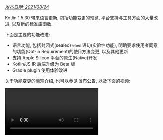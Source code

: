 [//]: # (title: Kotlin 1.5.30 版中的新功能)

_[发布日期: 2021/08/24](releases.md#release-details)_

Kotlin 1.5.30 带来语言更新, 包括功能变更的预览, 平台支持与工具方面的大量改进, 以及新的标准库函数.

下面是主要的功能改进:
* 语言功能, 包括封闭式(sealed) `when` 语句(实验性功能), 明确要求使用者同意的功能(Opt-in Requirement)的使用方法变更, 以及其他更新
* 支持 Apple Silicon 平台的原生(Native)开发
* Kotlin/JS IR 后端升级为 Beta 版
* Gradle plugin 使用体验改进

关于功能变更的简短介绍, 也可以参见 [发布公告](https://blog.jetbrains.com/kotlin/2021/08/kotlin-1-5-30-released/),
以及下面的视频:

<video src="https://www.youtube.com/v/rNbb3A9IdOo" title="Kotlin 1.5.30"/>

## 语言功能

Kotlin 1.5.30 提供了未来的语言功能变更的预览, 并带来了要求使用者同意的功能(Opt-in Requirement)和类型推断的改进:
* [针对封闭类或布尔值的穷尽式(exhaustive) when 语句](#exhaustive-when-statements-for-sealed-and-boolean-subjects)
* [挂起函数用作超类型](#suspending-functions-as-supertypes)
* [隐含使用实验性 API 时要求使用者同意](#requiring-opt-in-on-implicit-usages-of-experimental-apis)
* [要求使用者同意注解对不同目标的使用方式的变更](#changes-to-using-opt-in-requirement-annotations-with-different-targets)
* [对递归泛型类型的类型推断的改进](#improvements-to-type-inference-for-recursive-generic-types)
* [去掉了构建器推断的限制](#eliminating-builder-inference-restrictions)

### 针对封闭类或布尔值的穷尽式(exhaustive) when 语句 {id="exhaustive-when-statements-for-sealed-and-boolean-subjects"}

> 封闭 (穷尽式) when 语句是 [实验性功能](components-stability.md).
> 它随时有可能变更或被删除.
> 需要使用者同意(Opt-in) (详情见下文), 请注意, 只为评估和试验目的来使用这个功能.
> 希望你能通过我们的 [问题追踪系统](https://youtrack.jetbrains.com/issue/KT-12380) 提供你的反馈意见.
>
{style="warning"}

一个 _穷尽式_ [`when`](control-flow.md#when-expressions-and-statements) 语句包含对应于所有可能的类型或值的分支,
对于特定的类型, 再加上 `else` 分支, 覆盖其它情况.

我们计划很快禁用非穷尽的 `when` 语句, 使得 `when` 语句的动作与 `when` 表达式一致.
为了保证平滑移植, 你可以配置编译器, 对封闭类或布尔值的非穷尽 `when` 语句报告警告.
在 Kotlin 1.6 中默认会出现这些警告, 将来会变为错误.

> 枚举类型已经有了这些警告.
>
{style="note"}

```kotlin
sealed class Mode {
    object ON : Mode()
    object OFF : Mode()
}

fun main() {
    val x: Mode = Mode.ON
    when (x) {
        Mode.ON -> println("ON")
    }
// 编译器警告: Non exhaustive 'when' statements on sealed classes/interfaces
// will be prohibited in 1.7, add an 'OFF' or 'else' branch instead

    val y: Boolean = true
    when (y) {
        true -> println("true")
    }
// 编译器警告: Non exhaustive 'when' statements on Booleans will be prohibited
// in 1.7, add a 'false' or 'else' branch instead
}
```

要在 Kotlin 1.5.30 中启用这个功能, 请使用语言版本 `1.6`.
你也可以启用 [渐进模式](whatsnew13.md#progressive-mode), 将警告变为错误.

<tabs group="build-script">
<tab title="Kotlin" group-key="kotlin">

```kotlin
kotlin {
    sourceSets.all {
        languageSettings.apply {
            languageVersion = "1.6"
            //progressiveMode = true // 默认为 false
        }
    }
}
```

</tab>
<tab title="Groovy" group-key="groovy">

```groovy
kotlin {
    sourceSets.all {
        languageSettings {
            languageVersion = '1.6'
            //progressiveMode = true // 默认为 false
        }
    }
}
```

</tab>
</tabs>

### 挂起函数用作超类型 {id="suspending-functions-as-supertypes"}

> 挂起函数用作超类型是 [实验性功能](components-stability.md).
> 它随时有可能变更或被删除.
> 需要使用者同意(Opt-in) (详情见下文).
> 请注意, 只为评估和试验目的来使用这个功能.
> 希望你能通过我们的 [问题追踪系统](https://youtrack.jetbrains.com/issue/KT-18707) 提供你的反馈意见.
>
{style="warning"}

Kotlin 1.5.30 提供了一个功能预览, 可以将一个 `suspend` 函数类型用作一个超类型, 但存在一些限制.

```kotlin
class MyClass: suspend () -> Unit {
    override suspend fun invoke() { TODO() }
}
```

使用 `-language-version 1.6` 编译器选项来启用这个功能:

<tabs group="build-script">
<tab title="Kotlin" group-key="kotlin">

```kotlin
kotlin {
    sourceSets.all {
        languageSettings.apply {
            languageVersion = "1.6"
        }
    }
}
```

</tab>
<tab title="Groovy" group-key="groovy">

```groovy
kotlin {
    sourceSets.all {
        languageSettings {
            languageVersion = '1.6'
        }
    }
}
```

</tab>
</tabs>

这个功能存在以下限制:
* 在超类型中, 你不能混合使用一个通常的函数类型与一个的 `suspend` 函数类型. 这是由于 `suspend` 函数类型在 JVM 后端中的实现细节造成的.
  它表达为一个通常的函数类型加上一个标记接口. 由于这个标记接口, 无法区分哪个父接口是挂起函数, 哪个是通常函数.
* 你不能使用多个 `suspend` 函数作为超类型. 如果存在类型检查, 你也不能使用多个通常的函数作为超类型.

### 隐含使用实验性 API 时要求使用者同意 {id="requiring-opt-in-on-implicit-usages-of-experimental-apis"}

> 要求使用者同意机制是 [实验性功能](components-stability.md).
> 它随时有可能变更或被删除.
> 参见 [如何明确要求使用者同意](opt-in-requirements.md).
> 请注意, 只为评估和试验目的来使用这个功能.
> 希望你能通过我们的 [问题追踪系统](https://youtrack.jetbrains.com/issues/KT) 提供你的反馈意见.
>
{style="warning"}

库的作者可以将一个试验性 API 标记为 [要求使用者同意](opt-in-requirements.md#create-opt-in-requirement-annotations),
用来提醒使用者这个功能处于试验性状态.
当使用这个 API 时, 编译器会报告一个警告或错误, 并要求 [明确同意使用](opt-in-requirements.md#opt-in-to-api) 来消除这些警告或错误.

在 Kotlin 1.5.30 中, 对于签名中存在试验性类型的任何声明, 编译器都认为它们是试验性的.
也就是说, 即使对一个试验性 API 的隐含使用, 它也要求使用者同意.
比如, 如果函数的返回类型标记为试验性 API 元素, 那么使用这个函数会也要求你明确同意, 即使函数声明本身明确没有标记为需要使用者同意.

```kotlin
// 库代码

@RequiresOptIn(message = "This API is experimental.")
@Retention(AnnotationRetention.BINARY)
@Target(AnnotationTarget.CLASS)
annotation class MyDateTime // 要求使用者同意的注解

@MyDateTime
class DateProvider // 一个要求使用者同意的类

// 客户端代码

// 编译器警告: experimental API usage
fun createDateSource(): DateProvider { /* ... */ }

fun getDate(): Date {
    val dateSource = createDateSource() // 这里也会出现编译器警告: experimental API usage
    // ...
}
```

详情请参见 [明确要求使用者同意](opt-in-requirements.md).

### 要求使用者同意注解对不同目标的使用方式的变更 {id="changes-to-using-opt-in-requirement-annotations-with-different-targets"}

> 要求使用者同意机制是 [实验性功能](components-stability.md).
> 它随时有可能变更或被删除.
> 参见 [如何明确要求使用者同意](opt-in-requirements.md).
> 请注意, 只为评估和试验目的来使用这个功能.
> 希望你能通过我们的 [问题追踪系统](https://youtrack.jetbrains.com/issues/KT) 提供你的反馈意见.
>
{style="warning"}

在不同的 [注解目标](https://kotlinlang.org/api/latest/jvm/stdlib/kotlin.annotation/-target/) 上的要求使用者同意的注解的使用和声明,
Kotlin 1.5.30 现在使用新的规则. 对于编译期无法处理的使用场景, 编译器现在会报告错误. 在 Kotlin 1.5.30 中:
* 在使用端, 禁止对局部变量和值参数标注要求使用者同意的注解.
* 对 override, 只有当它的原始声明也进行了标注, 才允许进行标注.
* 禁止对后端域和 get 方法标注. 你可以改为标注属性.
* 在要求使用者同意的注解的声明端, 禁止将注解目标设置为 `TYPE` 和 `TYPE_PARAMETER`.

详情请参见 [明确要求使用者同意的功能](opt-in-requirements.md).

### 对递归泛型类型的类型推断的改进 {id="improvements-to-type-inference-for-recursive-generic-types"}

在 Kotlin 和 Java 中, 你可以定义一个递归泛型类型, 在它的类型参数中引用它自身.
在 Kotlin 1.5.30 中, 如果一个类型参数是递归泛型, 那么 Kotlin 编译器可以只根据对应的类型参数的上界(Upper Bound)推断出这个类型参数.
因此, 可以使用递归泛型类型, 创建出 Java 中经常用来创建构建器 API 的很多模式.

```kotlin
// Kotlin 1.5.20
val containerA = PostgreSQLContainer<Nothing>(DockerImageName.parse("postgres:13-alpine")).apply {
    withDatabaseName("db")
    withUsername("user")
    withPassword("password")
    withInitScript("sql/schema.sql")
}

// Kotlin 1.5.30
val containerB = PostgreSQLContainer(DockerImageName.parse("postgres:13-alpine"))
    .withDatabaseName("db")
    .withUsername("user")
    .withPassword("password")
    .withInitScript("sql/schema.sql")
```

你可以传递 `-Xself-upper-bound-inference` 或 `-language-version 1.6` 编译器选项来启用这个改进.
关于新支持的使用场景的其他示例, 请参见 [这个 YouTrack ticket](https://youtrack.jetbrains.com/issue/KT-40804).

### 去掉了构建器推断的限制 {id="eliminating-builder-inference-restrictions"}

构建器推断一种特殊的类型推断, 可以根据一个调用的 Lambda 参数之内的其他调用的类型信息, 来推断这个调用的类型参数.
当调用泛型构建器函数时, 这个功能可以很有用,
比如 [`buildList()`](https://kotlinlang.org/api/latest/jvm/stdlib/kotlin.collections/build-list.html)
或 [`sequence()`](https://kotlinlang.org/api/latest/jvm/stdlib/kotlin.sequences/sequence.html):
`buildList { add("string") }`.

在这样一个 Lambda 参数内部, 以前曾经存在一个限制, 不能使用构建器推断功能尝试推断的类型信息.
因此你只能指定这个类型信息, 而不能通过推断得到它. 比如, 在 `buildList()` 的 Lambda 参数之内,
除非明确指定类型参数, 否则你不能调用 [`get()`](https://kotlinlang.org/api/latest/jvm/stdlib/kotlin.collections/-list/get.html).

Kotlin 1.5.30 使用 `-Xunrestricted-builder-inference` 编译器选项去掉了这个限制.
添加这个选项, 可以在泛型构建器函数的 Lambda 参数之内, 启用以前被禁止的调用:

```kotlin
@kotlin.ExperimentalStdlibApi
val list = buildList {
    add("a")
    add("b")
    set(1, null)
    val x = get(1)
    if (x != null) {
        removeAt(1)
    }
}

@kotlin.ExperimentalStdlibApi
val map = buildMap {
    put("a", 1)
    put("b", 1.1)
    put("c", 2f)
}
```

你还可以通过 `-language-version 1.6` 编译器选项启用这个功能.

## Kotlin/JVM

在 Kotlin 1.5.30 版中, Kotlin/JVM 新增了以下功能:
* [创建注解类的实例](#instantiation-of-annotation-classes)
* [可否为 null(Nullability) 注解的支持配置的改进](#improved-nullability-annotation-support-configuration)

关于 JVM 平台上的 Kotlin Gradle plugin 的更新, 请参见 [Gradle](#gradle) 小节.

### 创建注解类的实例 {id="instantiation-of-annotation-classes"}

> 创建注解类的实例是 [实验性功能](components-stability.md).
> 它随时有可能变更或被删除.
> 需要使用者同意(Opt-in) (详情见下文).
> 请注意, 只为评估和试验目的来使用这个功能.
> 希望你能通过我们的 [问题追踪系统](https://youtrack.jetbrains.com/issue/KT-45395) 提供你的反馈意见.
>
{style="warning"}

在 Kotlin 1.5.30 中, 现在你可以在任何代码中调用 [注解类](annotations.md) 的构造器, 来获得一个实例.
这个功能能够用于 Java 中相同的使用场景, 可以实现一个注解接口.

```kotlin
annotation class InfoMarker(val info: String)

fun processInfo(marker: InfoMarker) = ...

fun main(args: Array<String>) {
    if (args.size != 0)
        processInfo(getAnnotationReflective(args))
    else
        processInfo(InfoMarker("default"))
}
```

使用 `-language-version 1.6` 编译器选项来启用这个功能.
注意, 注解类现有的所有限制都继续存在, 比如不能定义 非 `val` 参数, 或与次级构造器(secondary constructor)不同的成员.

关于创建注解类的实例, 更多详情请参见 [这个 KEEP](https://github.com/Kotlin/KEEP/blob/master/proposals/annotation-instantiation.md).

### 可否为 null(Nullability) 注解的支持配置的改进 {id="improved-nullability-annotation-support-configuration"}

Kotlin 编译器可以读取多种类型的 [可否为 null(Nullability) 注解](java-interop.md#nullability-annotations),
来从 Java 代码得到可否为 null 信息.
这个信息使得它能够报告 Kotlin 中调用 Java 代码时的可否为 null 不匹配的错误.

在 Kotlin 1.5.30 中, 你可以指定编译器是否根据指定的可否为 null 注解类型的信息来报告可否为 null 不匹配的错误.
只需要使用编译器选项 `-Xnullability-annotations=@<package-name>:<report-level>`.
在参数中, 指定可否为 null 注解的全限定包名称, 以及以下报告级别中的一个:
* `ignore`: 忽略可否为 null 不匹配
* `warn`: 报告为警告
* `strict`: 报告为错误.

详情请参见 [支持的可否为 null 注解列表](java-interop.md#nullability-annotations) 以及它们的全限定包名称.

下面是一个示例, 演示如何对新支持的 [RxJava](https://github.com/ReactiveX/RxJava) 3 可否为 null 注解启用错误报告:
`-Xnullability-annotations=@io.reactivex.rxjava3.annotations:strict`.
注意, 所有这些可否为 null 不匹配, 默认设置为警告.

## Kotlin/Native

Kotlin/Native 包含以下变更和改进:
* [支持 Apple Silicon](#apple-silicon-support)
* [CocoaPods Gradle plugin 的 Kotlin DSL 的改进](#improved-kotlin-dsl-for-the-cocoapods-gradle-plugin)
* [与 Swift 5.5 async/await 的交互(实验性功能)](#experimental-interoperability-with-swift-5-5-async-await)
* [对象和伴随对象到 Swift/Objective-C 的映射的改进](#improved-swift-objective-c-mapping-for-objects-and-companion-objects)
* [对 MinGW 编译目标废弃无导入库的 DLL 链接](#deprecation-of-linkage-against-dlls-without-import-libraries-for-mingw-targets)

### 支持 Apple Silicon {id="apple-silicon-support"}

Kotlin 1.5.30 引入了对 [Apple Silicon](https://support.apple.com/en-us/HT211814) 的原生支持.

在以前的版本中, Kotlin/Native 编译器和工具需要
[Rosetta 翻译环境](https://developer.apple.com/documentation/apple-silicon/about-the-rosetta-translation-environment)
才能在 Apple Silicon 主机上工作.
在 Kotlin 1.5.30 中, 不再需要翻译环境 – 编译器和工具可以在 Apple Silicon 硬件上运行, 不需要任何额外的操作.

我们还引入了新的编译目标, 可以使 Kotlin 代码在 Apple Silicon 上直接运行:
* `macosArm64`
* `iosSimulatorArm64`
* `watchosSimulatorArm64`
* `tvosSimulatorArm64`

这些编译目标可以用于 Intel 和 Apple Silicon 的主机. 所有既有的编译目标也可以在 Apple Silicon 主机上使用.

注意, 在 1.5.30 中, 我们只在 `kotlin-multiplatform` Gradle plugin 中提供对 Apple Silicon 编译目标的基本的支持.
具体来说, 在 `ios`, `tvos`, 和 `watchos` 编译目标简写(target shortcut) 中没有包含新的模拟器编译目标.
我们会继续改进这些新的编译目标的使用体验.

### CocoaPods Gradle plugin 的 Kotlin DSL 的改进 {id="improved-kotlin-dsl-for-the-cocoapods-gradle-plugin"}

#### Kotlin/Native Framework 的新参数

Kotlin 1.5.30 带来了 CocoaPods Gradle plugin DSL 关于 Kotlin/Native Framework 的改进.
除了 Framework 名称之外, 你还可以在 Pod 配置中指定其他参数:
* 指定 Framework 的动态或静态版本
* 明确启用导出依赖项
* 启用 Bitcode 内嵌

要使用新的 DSL, 请将你的项目更新到 Kotlin 1.5.30, 并在你的 `build.gradle(.kts)` 文件的 `cocoapods` 节中指定参数:

```kotlin
cocoapods {
    frameworkName = "MyFramework" // 这个属性已废弃, 并会在将来的版本中删除
    // Framework 配置的新的 DSL 如下:
    framework {
        // 支持所有的 Framework 属性
        // Framework 名称配置. 使用这个属性代替已废弃的 'frameworkName'
        baseName = "MyFramework"
        // 支持动态 Framework
        isStatic = false
        // 依赖项导出
        export(project(":anotherKMMModule"))
        transitiveExport = false // 这是默认设置.
        // Bitcode 内嵌
        embedBitcode(BITCODE)
    }
}
```

#### 对 Xcode 配置支持自定义名称

Kotlin CocoaPods Gradle plugin 在 Xcode 构建配置中支持自定义名称.
如果你在 Xcode 中为构建配置使用了特殊的名称, 比如 `Staging`, 这个功能也可以帮助你.

要指定一个自定义名称, 请在你的 `build.gradle(.kts)` 文件的 `cocoapods` 节中使用 `xcodeConfigurationToNativeBuildType` 参数:

```kotlin
cocoapods {
    // 将自定义的 Xcode 配置映射到 NativeBuildType
    xcodeConfigurationToNativeBuildType["CUSTOM_DEBUG"] = NativeBuildType.DEBUG
    xcodeConfigurationToNativeBuildType["CUSTOM_RELEASE"] = NativeBuildType.RELEASE
}
```

这个参数不会出现在 Podspec 文件中. 当 Xcode 运行 Gradle 构建过程时, Kotlin CocoaPods Gradle plugin 会选择必要的原生构建类型.

> 不需要声明 `Debug` 和 `Release` 配置, 因为默认支持它们.
>
{style="note"}

### 与 Swift 5.5 async/await 的交互 (实验性功能) {id="experimental-interoperability-with-swift-5-5-async-await"}

> 与 Swift async/await 的并发交互是 [实验性功能](components-stability.md).
> 它随时有可能变更或被删除.
> 请注意, 只为评估和试验目的来使用这个功能.
> 希望你能通过我们的 [问题追踪系统](https://youtrack.jetbrains.com/issue/KT-47610) 提供你的反馈意见.
>
{style="warning"}

过去我们曾经 [在 1.4.0 中添加了从 Objective-C 和 Swift 中调用 Kotlin 挂起函数的功能](whatsnew14.md#support-for-kotlin-s-suspending-functions-in-swift-and-objective-c),
现在我们删除这个功能, 改为使用新的 Swift 5.5 功能 – [使用 `async` 和 `await` 修饰符的并发功能](https://github.com/apple/swift-evolution/blob/main/proposals/0296-async-await.md).

对于返回类型可为 null 的挂起函数, Kotlin/Native 编译器现在会在生成的 Objective-C 头文件中, 输出 `_Nullable_result` 属性.
因此在 Swift 中可以将这些函数作为 `async` 函数来调用, 并且得到正确的可否为 null 结果.

注意, 这个功能是实验性功能, 未来可能由于 Kotlin 和 Swift 的变化而受到影响.
目前来说, 我们提供这个功能的一个预览版, 带有一些限制, 我们期待得到你的意见反馈.
请在 [这个 YouTrack issue](https://youtrack.jetbrains.com/issue/KT-47610) 中查看这个功能目前的状态, 并留下你的反馈意见.

### 对象和伴随对象到 Swift/Objective-C 的映射的改进 {id="improved-swift-objective-c-mapping-for-objects-and-companion-objects"}

对于原生 iOS 开发者来说, 现在可以通过更加符合直觉的方式得到对象和伴随对象. 比如, 如果在 Kotlin 中你有以下对象:

```kotlin
object MyObject {
    val x = "Some value"
}

class MyClass {
    companion object {
        val x = "Some value"
    }
}
```

要在 Swift 中访问它们, 你可以使用 `shared` 和 `companion` 属性:

```swift
MyObject.shared
MyObject.shared.x
MyClass.companion
MyClass.Companion.shared
```

详情请参见 [与 Swift/Objective-C 代码交互](native-objc-interop.md).

### 对 MinGW 编译目标废弃无导入库的 DLL 链接 {id="deprecation-of-linkage-against-dlls-without-import-libraries-for-mingw-targets"}

[LLD](https://lld.llvm.org/) 是 LLVM 项目的一个链接器, 我们计划在 Kotlin/Native 中对 MinGW 编译目标使用它,
因为它的好处比默认的 ld.bfd 更多 – 主要是它的性能更好.

但是, LLD 的最新稳定版本对 MinGW (Windows) 编译目标不支持直接链接到 DLL. 这样的链接需要使用 [导入库](https://stackoverflow.com/questions/3573475/how-does-the-import-library-work-details/3573527#3573527).
尽管对于 Kotlin/Native 1.5.30 来说不需要它们, 但我们添加了一个警告, 告知你这样的使用不兼容于 LLD, 将来 LLD 会成为 MinGW 编译目标的默认链接器.

关于转换到 LLD 浏览器, 请在 [这个 YouTrack issue](https://youtrack.jetbrains.com/issue/KT-47605) 中提供你的反馈意见.

## Kotlin Multiplatform

1.5.30 对于 Kotlin Multiplatform 带来了以下重要更新:
* [在共用的原生代码中可以使用自定义 `cinterop` 库](#ability-to-use-custom-cinterop-libraries-in-shared-native-code)
* [支持 XCFramework](#support-for-xcframeworks)
* [对 Android artifact 的新的默认发布设置](#new-default-publishing-setup-for-android-artifacts)

### 在共用的原生代码中可以使用自定义 cinterop 库 {id="ability-to-use-custom-cinterop-libraries-in-shared-native-code"}

Kotlin Multiplatform 提供了一个 [选项](multiplatform-share-on-platforms.md#connect-platform-specific-libraries),
可以在共用的源代码集中使用平台相关的 interop 库.
在 1.5.30 之前, 这个功能只能用于随 Kotlin/Native 一同发布的 [平台库](native-platform-libs.md).
从 1.5.30 开始, 你可以使用你自定义的 `cinterop` 库.
要启用这个功能, 请在你的 `gradle.properties` 中添加 `kotlin.mpp.enableCInteropCommonization=true` 属性:

```none
kotlin.mpp.enableGranularSourceSetsMetadata=true
kotlin.native.enableDependencyPropagation=false
kotlin.mpp.enableCInteropCommonization=true
```

### 支持 XCFramework {id="support-for-xcframeworks"}

所有的 Kotlin Multiplatform 项目现在可以使用 XCFramework 作为输出格式.
Apple 引入了 XCFramework 来替代通用(Universal) (fat) Framework.
通过使用 XCFramework, 你:
* 可以将所有的编译目标平台和处理器架构的逻辑集中在一个单独的 bundle 中.
* 在将应用程序发布到 App Store 之前, 不必删除所有不需要的处理器架构.

如果你想要对 Apple M1 上的设备和模拟器使用你的 Kotlin Framework, XCFramework 会很有用.

要使用 XCFramework, 请更新你的 `build.gradle(.kts)` 脚本:

<tabs group="build-script">
<tab title="Kotlin" group-key="kotlin">

```kotlin
import org.jetbrains.kotlin.gradle.plugin.mpp.apple.XCFramework

plugins {
    kotlin("multiplatform")
}

kotlin {
    val xcf = XCFramework()

    ios {
        binaries.framework {
            baseName = "shared"
            xcf.add(this)
        }
    }
    watchos {
        binaries.framework {
            baseName = "shared"
            xcf.add(this)
        }
    }
    tvos {
        binaries.framework {
            baseName = "shared"
            xcf.add(this)
        }
    }
}
```

</tab>
<tab title="Groovy" group-key="groovy">

```groovy
import org.jetbrains.kotlin.gradle.plugin.mpp.apple.XCFrameworkConfig

plugins {
    id 'org.jetbrains.kotlin.multiplatform'
}

kotlin {
    def xcf = new XCFrameworkConfig(project)

    ios {
        binaries.framework {
            baseName = "shared"
            xcf.add(it)
        }
    }
    watchos {
        binaries.framework {
            baseName = "shared"
            xcf.add(it)
        }
    }
    tvos {
        binaries.framework {
            baseName = "shared"
            xcf.add(it)
        }
    }
}
```

</tab>
</tabs>

当你声明 XCFramework 时, 会注册这些新的 Gradle task:
* `assembleXCFramework`
* `assembleDebugXCFramework` (debug 用 artifact, [包含 dSYMs](native-ios-symbolication.md))
* `assembleReleaseXCFramework`

关于 XCFramework, 详情请参见 [这个 WWDC 视频](https://developer.apple.com/videos/play/wwdc2019/416/).

### 对 Android artifact 的新的默认发布设置 {id="new-default-publishing-setup-for-android-artifacts"}

使用 `maven-publish` Gradle plugin, 你可以在构建脚本中指定 [Android 变体](https://developer.android.com/studio/build/build-variants) 名称,
[对 Android 编译目标发布你的跨平台库](multiplatform-publish-lib.md#publish-an-android-library).
Kotlin Gradle plugin 会自动生成发布.

在 1.5.30 之前, 生成的发布 [metadata](https://docs.gradle.org/current/userguide/publishing_gradle_module_metadata.html)
包含每一个发布的 Android 变体的构建类型属性, 因此只能兼容于库使用者所使用的相同的构建类型.
Kotlin 1.5.30 引入了一个新的默认发布设置:
* 如果项目发布的所有 Android 变体拥有相同的构建类型属性, 那么发布的变体不会拥有构建类型属性, 而且能够兼容于任何构建类型.
* 如果发布的变体拥有不同的构建类型属性, 那么只有带有 `release` 值的, 发布时会不带有构建类型属性.
  因此 release 变体兼容于使者端的任何构建类型, 而 release 之外的其他变体只兼容于匹配的使者端构建类型.

如果要关闭这个功能, 并对所有变体保持构建类型属性, 你可以设置这个 Gradle 属性:
`kotlin.android.buildTypeAttribute.keep=true`.

## Kotlin/JS

在 1.5.30 中, Kotlin/JS 有 2 个主要改进:
* [JS IR 编译器后端升级为 Beta 版](#js-ir-compiler-backend-reaches-beta)
* [使用 Kotlin/JS IR 后端为应用程序带来更好的调试体验](#better-debugging-experience-for-applications-with-the-kotlin-js-ir-backend)

### JS IR 编译器后端升级为 Beta 版 {id="js-ir-compiler-backend-reaches-beta"}

1.4.0 版引入了 Kotlin/JS 的 [基于 IR 的编译器后端](whatsnew14.md#unified-backends-and-extensibility),
当时是 [Alpha 版](components-stability.md), 现在升级为 Beta 版.

以前, 我们发布了 [移植到 JS IR 后端的向导](js-ir-migration.md), 来帮助你将你的项目移植到新的后端.
现在我们提供 [Kotlin/JS Inspection Pack](https://plugins.jetbrains.com/plugin/17183-kotlin-js-inspection-pack/) IDE plugin,
它可以直接在 IntelliJ IDEA 中显示需要哪些修改.

### 使用 Kotlin/JS IR 后端为应用程序带来更好的调试体验 {id="better-debugging-experience-for-applications-with-the-kotlin-js-ir-backend"}

Kotlin 1.5.30 带来了对 Kotlin/JS IR 后端的 JavaScript 源代码映射生成功能.
这个功能可以改善启用 IR 后端时的 Kotlin/JS 调试体验, 支持所有的调试功能, 包括断点, 单步执行, 以及易读的调用栈信息, 带有正确的源代码引用.

详情请参见 [如何在浏览器中或在 IntelliJ IDEA Ultimate 中调试 Kotlin/JS](js-debugging.md).

## Gradle

为了 [改进 Kotlin Gradle plugin 使用者体验](https://youtrack.jetbrains.com/issue/KT-45778), 我们实现了以下功能:
* [支持 Java 工具链](#support-for-java-toolchains), 包括 [可以使用 `UsesKotlinJavaToolchain` 接口对 Gradle 旧版本指定 JDK Home](#ability-to-specify-jdk-home-with-useskotlinjavatoolchain-interface)
* [用更简单的方式明确指定 Kotlin Daemon 的 JVM 参数](#easier-way-to-explicitly-specify-kotlin-daemon-jvm-arguments)

### 支持 Java 工具链 {id="support-for-java-toolchains"}

Gradle 6.7 引入了 [支持 Java 工具链](https://docs.gradle.org/current/userguide/toolchains.html) 功能.
使用这个功能, 你可以:
* 使用与 Gradle 不同的 JDK 和 JRE 运行编译, 测试, 和可执行文件.
* 使用未发布的语言版本编译和测试代码.

通过工具链支持, Gradle 可以自动检测本地的 JDK, 并安装 Gradle 构建所需要但缺失的 JDK.
现在 Gradle 自身可以在任何 JDK 上运行, 而且还能够重用 [构建缓存功能](gradle-compilation-and-caches.md#gradle-build-cache-support).

Kotlin Gradle plugin 对 Kotlin/JVM 编译任务支持 Java 工具链.
Java 工具链会:
* 为 JVM 编译目标设置可用的 [`jdkHome` 选项](gradle-compiler-options.md#attributes-specific-to-jvm).
  > [直接设置 `jdkHome` 选项的功能已废弃](https://youtrack.jetbrains.com/issue/KT-46541).
  >
  {style="warning"}

* 如果使用者没有明确设置 `jvmTarget` 选项, 会将 [`kotlinOptions.jvmTarget`](gradle-compiler-options.md#attributes-specific-to-jvm) 设置为工具链的 JDK 版本.
  如果工具链没有配置, `jvmTarget` 域会使用默认值. 详情请参见 [JVM 编译目标兼容性](gradle-configure-project.md#check-for-jvm-target-compatibility-of-related-compile-tasks).

* 影响 [`kapt` worker](kapt.md#run-kapt-tasks-in-parallel) 运行在哪个 JDK 上.

可以使用以下代码来设置一个工具链. 请将 `<MAJOR_JDK_VERSION>` 替换为你想要使用的 JDK 版本:

<tabs group="build-script">
<tab title="Kotlin" group-key="kotlin">

```kotlin
kotlin {
    jvmToolchain {
        (this as JavaToolchainSpec).languageVersion.set(JavaLanguageVersion.of(<MAJOR_JDK_VERSION>)) // "8"
    }
}
```

</tab>
<tab title="Groovy" group-key="groovy">

```groovy
kotlin {
    jvmToolchain {
        languageVersion.set(JavaLanguageVersion.of(<MAJOR_JDK_VERSION>)) // "8"
    }
}
```

</tab>
</tabs>

注意, 通过 `kotlin` 扩展设置工具链, 也会对 Java 编译任务更新工具链.

你可以通过 `java` 扩展设置工具链, Kotlin 编译任务会使用它:

```kotlin
java {
    toolchain {
        languageVersion.set(JavaLanguageVersion.of(<MAJOR_JDK_VERSION>)) // "8"
    }
}
```

关于为 `KotlinCompile` 任务设置 JDK 版本, 请参见 [使用 Task DSL 设置 JDK 版本](gradle-configure-project.md#set-jdk-version-with-the-task-dsl).

对于 Gradle 版本 6.1 到 6.6, 请 [使用 `UsesKotlinJavaToolchain` 接口来设置 JDK Home](#ability-to-specify-jdk-home-with-useskotlinjavatoolchain-interface).

### 使用 UsesKotlinJavaToolchain 接口指定 JDK Home {id="ability-to-specify-jdk-home-with-useskotlinjavatoolchain-interface"}

所有支持通过 [`kotlinOptions`](gradle-compiler-options.md) 设置 JDK 的 Kotlin 任务,
现在都实现 `UsesKotlinJavaToolchain` 接口.
要设置 JDK Home, 请设置你的 JDK 路径, 并替换 `<JDK_VERSION>` 部分:

<tabs group="build-script">
<tab title="Kotlin" group-key="kotlin">

```kotlin
project.tasks
    .withType<UsesKotlinJavaToolchain>()
    .configureEach {
        it.kotlinJavaToolchain.jdk.use(
            "/path/to/local/jdk",
            JavaVersion.<LOCAL_JDK_VERSION>
        )
    }
```

</tab>
<tab title="Groovy" group-key="groovy">

```groovy
project.tasks
    .withType(UsesKotlinJavaToolchain.class)
    .configureEach {
        it.kotlinJavaToolchain.jdk.use(
            '/path/to/local/jdk',
            JavaVersion.<LOCAL_JDK_VERSION>
        )
    }
```

</tab>
</tabs>

对 Gradle 6.1 到 6.6 版本, 请使用 `UsesKotlinJavaToolchain` 接口.
从 Gradle 6.7 开始, 请改为使用 [Java 工具链](#support-for-java-toolchains).

使用这个功能时, 请注意, [kapt 任务 worker](kapt.md#run-kapt-tasks-in-parallel) 只使用 [进程隔离模式](https://docs.gradle.org/current/userguide/worker_api.html#changing_the_isolation_mode), `kapt.workers.isolation` 属性将被忽略.

### 用更简单的方式明确指定 Kotlin Daemon 的 JVM 参数 {id="easier-way-to-explicitly-specify-kotlin-daemon-jvm-arguments"}

在 Kotlin 1.5.30 中, 对于 Kotlin Daemon 的 JVM 参数有了新的逻辑.
以下列表中的每个选项都会覆盖它之前的选项:

* 如果没有指定任何参数, Kotlin Daemon 会从 Gradle Daemon 继承参数(和以前一样). 比如, 在 `gradle.properties` 文件中:

    ```none
    org.gradle.jvmargs=-Xmx1500m -Xms=500m
    ```

* 如果 Gradle Daemon 的 JVM 参数包含 `kotlin.daemon.jvm.options` 系统属性, 和以前一样使用它:

    ```none
    org.gradle.jvmargs=-Dkotlin.daemon.jvm.options=-Xmx1500m -Xms=500m
    ```

* 在 `gradle.properties` 文件中你可以添加 `kotlin.daemon.jvmargs` 属性:

    ```none
    kotlin.daemon.jvmargs=-Xmx1500m -Xms=500m
    ```

* 你可以在 `kotlin` 扩展中指定参数:

  <tabs group="build-script">
  <tab title="Kotlin" group-key="kotlin">

  ```kotlin
  kotlin {
    kotlinDaemonJvmArgs = listOf("-Xmx486m", "-Xms256m", "-XX:+UseParallelGC")
  }
  ```

  </tab>
  <tab title="Groovy" group-key="groovy">

  ```groovy
  kotlin {
    kotlinDaemonJvmArgs = ["-Xmx486m", "-Xms256m", "-XX:+UseParallelGC"]
  }
  ```

  </tab>
  </tabs>

* 你可以对一个特定的任务指定参数 :

    <tabs group="build-script">
    <tab title="Kotlin" group-key="kotlin">

    ```kotlin
    tasks
        .matching { it.name == "compileKotlin" && it is CompileUsingKotlinDaemon }
        .configureEach {
            (this as CompileUsingKotlinDaemon).kotlinDaemonJvmArguments.set(listOf("-Xmx486m", "-Xms256m", "-XX:+UseParallelGC"))
        }
    ```

    </tab>
    <tab title="Groovy" group-key="groovy">

    ```groovy
    tasks
        .matching {
            it.name == "compileKotlin" && it instanceof CompileUsingKotlinDaemon
        }
        .configureEach {
            kotlinDaemonJvmArguments.set(["-Xmx1g", "-Xms512m"])
        }
    ```

    </tab>
    </tabs>

    > 在这种情况中, 在任务执行时可以启动一个新的 Kotlin Daemon 实例.
    > 详情请参见 [Kotlin Daemon 与 JVM 参数的交互](gradle-compilation-and-caches.md#setting-kotlin-daemon-s-jvm-arguments).
    >
    {style="note"}

关于 Kotlin Daemon, 详情请参见 [Kotlin Daemon 以及它在 Gradle 中的使用](gradle-compilation-and-caches.md#the-kotlin-daemon-and-how-to-use-it-with-gradle).

## 标准库

Kotlin 1.5.30 包括对标准库的 `Duration` 和 `Regex` API 的改进:
* [改变了 `Duration.toString()` 的输出](#changing-duration-tostring-output)
* [从字符串解析 Duration](#parsing-duration-from-string)
* [在一个指定的位置匹配正规表达式](#matching-with-regex-at-a-particular-position)
* [使用正规表达式将字符串切分为一个序列](#splitting-regex-to-a-sequence)

### 改变了 Duration.toString() 的输出 {id="changing-duration-tostring-output"}

> Duration API 是 [实验性功能](components-stability.md).
> 它随时有可能变更或被删除.
> 请注意, 只为评估和试验目的来使用这个功能.
> 希望你能通过我们的 [问题追踪系统](https://youtrack.jetbrains.com/issues/KT) 提供你的反馈意见.
>
{style="warning"}

在 Kotlin 1.5.30 以前,
[`Duration.toString()`](https://kotlinlang.org/api/latest/jvm/stdlib/kotlin.time/-duration/to-string.html)
函数会返回它的参数的字符串表达, 使用最紧凑的并且可以阅读的数值单位.
从现在开始, 它会返回一个字符串值, 表达为多个数值部分的组合, 每个数值部分使用自己的单位.
每个部分是一个数值, 加上一个单位缩写名称: `d`, `h`, `m`, `s`. 比如:

| **函数调用示例**                              | **以前的输出** | **现在的输出** |
|-----------------------------------------|--------------------|-------------------|
 Duration.days(45).toString()            | `45.0d`            | `45d`             |
 Duration.days(1.5).toString()           | `36.0h`            | `1d 12h`          |
 Duration.minutes(1230).toString()       | `20.5h`            | `20h 30m`         |
 Duration.minutes(2415).toString()       | `40.3h`            | `1d 16h 15m`      |
 Duration.minutes(920).toString()        | `920m`             | `15h 20m`         |
 Duration.seconds(1.546).toString()      | `1.55s`            | `1.546s`          |
 Duration.milliseconds(25.12).toString() | `25.1ms`           | `25.12ms`         |

负值的时间长度表达也发生了同样的变化. 一个负值的时间长度使用负号 (`-`) 前缀, 如果它由多个部分组成, 会用括号括起: `-12m` 和 `-(1h 30m)`.

注意, 少于 1 秒的时间长度表达为单个数值, 使用秒以下单位的. 比如, `ms` (毫秒), `us` (微秒), 或 `ns` (纳秒): `140.884ms`, `500us`, `24ns`.
不再使用科学记数法来表达.

如果你想要使用单个单位来表达时间长度, 请使用超载函数 `Duration.toString(unit, decimals)`.

> 在某些情况下, 我们推荐使用 [`Duration.toIsoString()`](https://kotlinlang.org/api/latest/jvm/stdlib/kotlin.time/-duration/to-iso-string.html), 包括序列化和数据交换.
> `Duration.toIsoString()` 使用更加严格的 [ISO-8601](https://www.iso.org/iso-8601-date-and-time-format.html) 格式, 而不是 `Duration.toString()`.
>
{style="note"}

### 从字符串解析 Duration {id="parsing-duration-from-string"}

> Duration API 是 [实验性功能](components-stability.md).
> 它随时有可能变更或被删除.
> 请注意, 只为评估和试验目的来使用这个功能.
> 希望你能通过我们的 [这个 issue](https://github.com/Kotlin/KEEP/issues/190) 提供你的反馈意见.
>
{style="warning"}

在 Kotlin 1.5.30 中, 有以下新的 Duration API 函数:
* [`parse()`](https://kotlinlang.org/api/latest/jvm/stdlib/kotlin.time/-duration/parse.html),
  支持解析以下函数的输出:
    * [`toString()`](https://kotlinlang.org/api/latest/jvm/stdlib/kotlin.time/-duration/to-string.html).
    * [`toString(unit, decimals)`](https://kotlinlang.org/api/latest/jvm/stdlib/kotlin.time/-duration/to-string.html).
    * [`toIsoString()`](https://kotlinlang.org/api/latest/jvm/stdlib/kotlin.time/-duration/to-iso-string.html).
* [`parseIsoString()`](https://kotlinlang.org/api/latest/jvm/stdlib/kotlin.time/-duration/parse-iso-string.html),
  只解析 `toIsoString()` 输出的格式.
* [`parseOrNull()`](https://kotlinlang.org/api/latest/jvm/stdlib/kotlin.time/-duration/parse-or-null.html)
  和
  [`parseIsoStringOrNull()`](https://kotlinlang.org/api/latest/jvm/stdlib/kotlin.time/-duration/parse-iso-string-or-null.html),
  与上面的函数类似, 但对于无效的 Duration 格式, 会返回 `null` 而不是抛出 `IllegalArgumentException` 异常.

下面是 `parse()` 和 `parseOrNull()` 的一些使用示例:

```kotlin
import kotlin.time.Duration
import kotlin.time.ExperimentalTime

@ExperimentalTime
fun main() {
//sampleStart
    val isoFormatString = "PT1H30M"
    val defaultFormatString = "1h 30m"
    val singleUnitFormatString = "1.5h"
    val invalidFormatString = "1 hour 30 minutes"
    println(Duration.parse(isoFormatString)) // 输出为 "1h 30m"
    println(Duration.parse(defaultFormatString)) // 输出为 "1h 30m"
    println(Duration.parse(singleUnitFormatString)) // 输出为 "1h 30m"
    //println(Duration.parse(invalidFormatString)) // 抛出异常
    println(Duration.parseOrNull(invalidFormatString)) // 输出为 "null"
//sampleEnd
}
```
{kotlin-runnable="true" kotlin-min-compiler-version="1.5" validate="false"}

下面是 `parseIsoString()` 和 `parseIsoStringOrNull()` 的一些使用示例:

```kotlin
import kotlin.time.Duration
import kotlin.time.ExperimentalTime

@ExperimentalTime
fun main() {
//sampleStart
    val isoFormatString = "PT1H30M"
    val defaultFormatString = "1h 30m"
    println(Duration.parseIsoString(isoFormatString)) // 输出为 "1h 30m"
    //println(Duration.parseIsoString(defaultFormatString)) // 抛出异常
    println(Duration.parseIsoStringOrNull(defaultFormatString)) // 输出为 "null"
//sampleEnd
}
```
{kotlin-runnable="true" kotlin-min-compiler-version="1.5" validate="false"}

### 在一个指定的位置匹配正规表达式 {id="matching-with-regex-at-a-particular-position"}

> `Regex.matchAt()` 和 `Regex.matchesAt()` 函数是 [实验性功能](components-stability.md).
> 它随时有可能变更或被删除.
> 请注意, 只为评估和试验目的来使用这个功能.
> 希望你能通过我们的 [问题追踪系统](https://youtrack.jetbrains.com/issue/KT-34021) 提供你的反馈意见.
>
{style="warning"}

新的 `Regex.matchAt()` 和 `Regex.matchesAt()` 函数提供一种方法,
可以检查一个正规表达式在一个 `String` 或 `CharSequence` 的指定位置是否存在完全匹配.

`matchesAt()` 返回一个 boolean 结果:

```kotlin
fun main(){
//sampleStart
    val releaseText = "Kotlin 1.5.30 is released!"
    // 正规表达式: 1个数字, 点, 1个数字, 点, 1个或多个数字
    val versionRegex = "\\d[.]\\d[.]\\d+".toRegex()
    println(versionRegex.matchesAt(releaseText, 0)) // 输出为 "false"
    println(versionRegex.matchesAt(releaseText, 7)) // 输出为 "true"
//sampleEnd
}
```
{kotlin-runnable="true" kotlin-min-compiler-version="1.5" validate="false"}

如果找到匹配, 则 `matchAt()` 返回匹配结果, 否则返回 `null`:

```kotlin
fun main(){
//sampleStart
    val releaseText = "Kotlin 1.5.30 is released!"
    val versionRegex = "\\d[.]\\d[.]\\d+".toRegex()
    println(versionRegex.matchAt(releaseText, 0)) // 输出为 "null"
    println(versionRegex.matchAt(releaseText, 7)?.value) // 输出为 "1.5.30"
//sampleEnd
}
```
{kotlin-runnable="true" kotlin-min-compiler-version="1.5" validate="false"}

### 使用正规表达式将字符串切分为一个序列 {id="splitting-regex-to-a-sequence"}

> `Regex.splitToSequence()` 和 `CharSequence.splitToSequence(Regex)` 函数是 [实验性功能](components-stability.md).
> 它随时有可能变更或被删除.
> 请注意, 只为评估和试验目的来使用这个功能.
> 希望你能通过我们的 [问题追踪系统](https://youtrack.jetbrains.com/issue/KT-23351) 提供你的反馈意见.
>
{style="warning"}

新的 `Regex.splitToSequence()` 函数是
[`split()`](https://kotlinlang.org/api/latest/jvm/stdlib/kotlin.text/-regex/split.html)
函数的 lazy 版本.
它根据正规表达式的匹配结果切分字符串, 但结果返回为一个 [序列(Sequence)](sequences.md),
因此对这个结果的所有操作都会以 lazy 模式执行.

```kotlin
fun main(){
//sampleStart
    val colorsText = "green, red , brown&blue, orange, pink&green"
    val regex = "[,\\s]+".toRegex()
    val mixedColor = regex.splitToSequence(colorsText)
        .onEach { println(it) }
        .firstOrNull { it.contains('&') }
    println(mixedColor) // 输出为 "brown&blue"
//sampleEnd
}
```
{kotlin-runnable="true" kotlin-min-compiler-version="1.5" validate="false"}

对 `CharSequence` 也添加了一个类似的函数 :

```kotlin
    val mixedColor = colorsText.splitToSequence(regex)
```
{kotlin-runnable="false"}

## Serialization 的 1.3.0-RC 版

发布了 `kotlinx.serialization` [1.3.0-RC](https://github.com/Kotlin/kotlinx.serialization/releases/tag/v1.3.0-RC) 版,
包括新的 JSON 序列化功能:
* Java IO Stream 序列化
* 对默认值的属性级控制
* 一个选项, 可以在序列化中排除 null 值
* 在多态序列化中使用自定义类区分

详情请参见 [变更列表](https://github.com/Kotlin/kotlinx.serialization/releases/tag/v1.3.0-RC).
<!-- 和 [kotlinx.serialization 1.3.0 release blog post](TODO). -->
